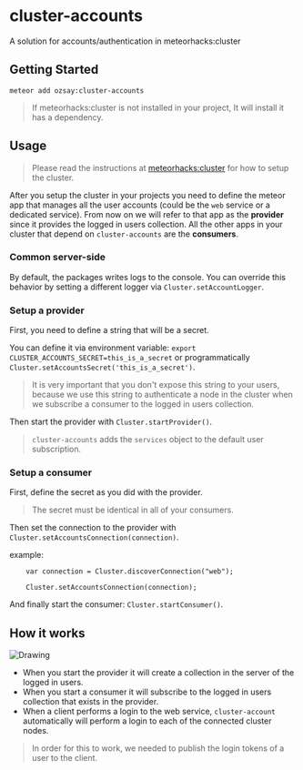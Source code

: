 # cluster-accounts
A solution for accounts/authentication in meteorhacks:cluster

## Getting Started

`meteor add ozsay:cluster-accounts`

> If meteorhacks:cluster is not installed in your project, It will install it has a dependency.

## Usage

> Please read the instructions at [meteorhacks:cluster](https://github.com/meteorhacks/cluster) for how to setup the cluster.

After you setup the cluster in your projects you need to define the meteor app that manages all the user accounts
(could be the `web` service or a dedicated service). From now on we will refer to that app as the **provider** since it
provides the logged in users collection. All the other apps in your cluster that depend on `cluster-accounts` are the **consumers**.

### Common server-side

By default, the packages writes logs to the console.
You can override this behavior by setting a different logger via `Cluster.setAccountLogger`.

### Setup a provider

First, you need to define a string that will be a secret.

You can define it via environment variable: `export CLUSTER_ACCOUNTS_SECRET=this_is_a_secret`
or programmatically `Cluster.setAccountsSecret('this_is_a_secret')`.

> It is very important that you don't expose this string to your users, because we use this string to authenticate a
node in the cluster when we subscribe a consumer to the logged in users collection.

Then start the provider with `Cluster.startProvider()`.

> `cluster-accounts` adds the `services` object to the default user subscription.

### Setup a consumer

First, define the secret as you did with the provider.

> The secret must be identical in all of your consumers.

Then set the connection to the provider with `Cluster.setAccountsConnection(connection)`.

example:
```
	var connection = Cluster.discoverConnection("web");

	Cluster.setAccountsConnection(connection);
```

And finally start the consumer: `Cluster.startConsumer()`.

## How it works

![Drawing](http://i67.tinypic.com/bfp5wp.jpg)

- When you start the provider it will create a collection in the server of the logged in users.
- When you start a consumer it will subscribe to the logged in users collection that exists in the provider.
- When a client performs a login to the web service, `cluster-account` automatically will perform a login to each of the
 connected cluster nodes.

 > In order for this to work, we needed to publish the login tokens of a user to the client.
